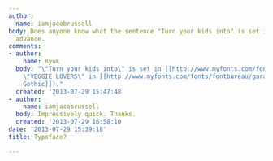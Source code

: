 ```yaml
---
author:
  name: iamjacobrussell
body: Does anyone know what the sentence "Turn your kids into" is set in? Thanks in
  advance.
comments:
- author:
    name: Ryuk
  body: "\"Turn your kids into\" is set in [[http://www.myfonts.com/fonts/schizotype/quayside|Quayside]]\r\n(and
    \"VEGGIE LOVERS\" in [[http://www.myfonts.com/fonts/fontbureau/garage-gothic|Garage
    Gothic]])."
  created: '2013-07-29 15:47:48'
- author:
    name: iamjacobrussell
  body: Impressively quick. Thanks.
  created: '2013-07-29 16:58:10'
date: '2013-07-29 15:39:18'
title: Typeface?

---
```

